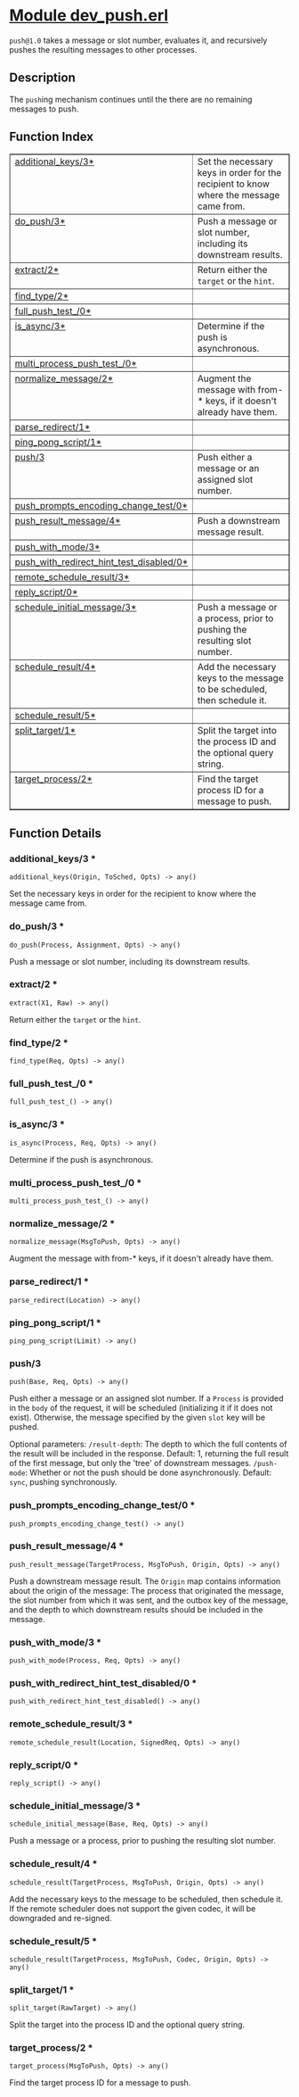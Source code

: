 # [Module dev_push.erl](https://github.com/permaweb/HyperBEAM/blob/main/src/dev_push.erl)




`push@1.0` takes a message or slot number, evaluates it, and recursively
pushes the resulting messages to other processes.

<a name="description"></a>

## Description ##
The `push`ing mechanism
continues until the there are no remaining messages to push.<a name="index"></a>

## Function Index ##


<table width="100%" border="1" cellspacing="0" cellpadding="2" summary="function index"><tr><td valign="top"><a href="#additional_keys-3">additional_keys/3*</a></td><td>Set the necessary keys in order for the recipient to know where the
message came from.</td></tr><tr><td valign="top"><a href="#do_push-3">do_push/3*</a></td><td>Push a message or slot number, including its downstream results.</td></tr><tr><td valign="top"><a href="#extract-2">extract/2*</a></td><td>Return either the <code>target</code> or the <code>hint</code>.</td></tr><tr><td valign="top"><a href="#find_type-2">find_type/2*</a></td><td></td></tr><tr><td valign="top"><a href="#full_push_test_-0">full_push_test_/0*</a></td><td></td></tr><tr><td valign="top"><a href="#is_async-3">is_async/3*</a></td><td>Determine if the push is asynchronous.</td></tr><tr><td valign="top"><a href="#multi_process_push_test_-0">multi_process_push_test_/0*</a></td><td></td></tr><tr><td valign="top"><a href="#normalize_message-2">normalize_message/2*</a></td><td>Augment the message with from-* keys, if it doesn't already have them.</td></tr><tr><td valign="top"><a href="#parse_redirect-1">parse_redirect/1*</a></td><td></td></tr><tr><td valign="top"><a href="#ping_pong_script-1">ping_pong_script/1*</a></td><td></td></tr><tr><td valign="top"><a href="#push-3">push/3</a></td><td>Push either a message or an assigned slot number.</td></tr><tr><td valign="top"><a href="#push_prompts_encoding_change_test-0">push_prompts_encoding_change_test/0*</a></td><td></td></tr><tr><td valign="top"><a href="#push_result_message-4">push_result_message/4*</a></td><td>Push a downstream message result.</td></tr><tr><td valign="top"><a href="#push_with_mode-3">push_with_mode/3*</a></td><td></td></tr><tr><td valign="top"><a href="#push_with_redirect_hint_test_disabled-0">push_with_redirect_hint_test_disabled/0*</a></td><td></td></tr><tr><td valign="top"><a href="#remote_schedule_result-3">remote_schedule_result/3*</a></td><td></td></tr><tr><td valign="top"><a href="#reply_script-0">reply_script/0*</a></td><td></td></tr><tr><td valign="top"><a href="#schedule_initial_message-3">schedule_initial_message/3*</a></td><td>Push a message or a process, prior to pushing the resulting slot number.</td></tr><tr><td valign="top"><a href="#schedule_result-4">schedule_result/4*</a></td><td>Add the necessary keys to the message to be scheduled, then schedule it.</td></tr><tr><td valign="top"><a href="#schedule_result-5">schedule_result/5*</a></td><td></td></tr><tr><td valign="top"><a href="#split_target-1">split_target/1*</a></td><td>Split the target into the process ID and the optional query string.</td></tr><tr><td valign="top"><a href="#target_process-2">target_process/2*</a></td><td>Find the target process ID for a message to push.</td></tr></table>


<a name="functions"></a>

## Function Details ##

<a name="additional_keys-3"></a>

### additional_keys/3 * ###

`additional_keys(Origin, ToSched, Opts) -> any()`

Set the necessary keys in order for the recipient to know where the
message came from.

<a name="do_push-3"></a>

### do_push/3 * ###

`do_push(Process, Assignment, Opts) -> any()`

Push a message or slot number, including its downstream results.

<a name="extract-2"></a>

### extract/2 * ###

`extract(X1, Raw) -> any()`

Return either the `target` or the `hint`.

<a name="find_type-2"></a>

### find_type/2 * ###

`find_type(Req, Opts) -> any()`

<a name="full_push_test_-0"></a>

### full_push_test_/0 * ###

`full_push_test_() -> any()`

<a name="is_async-3"></a>

### is_async/3 * ###

`is_async(Process, Req, Opts) -> any()`

Determine if the push is asynchronous.

<a name="multi_process_push_test_-0"></a>

### multi_process_push_test_/0 * ###

`multi_process_push_test_() -> any()`

<a name="normalize_message-2"></a>

### normalize_message/2 * ###

`normalize_message(MsgToPush, Opts) -> any()`

Augment the message with from-* keys, if it doesn't already have them.

<a name="parse_redirect-1"></a>

### parse_redirect/1 * ###

`parse_redirect(Location) -> any()`

<a name="ping_pong_script-1"></a>

### ping_pong_script/1 * ###

`ping_pong_script(Limit) -> any()`

<a name="push-3"></a>

### push/3 ###

`push(Base, Req, Opts) -> any()`

Push either a message or an assigned slot number. If a `Process` is
provided in the `body` of the request, it will be scheduled (initializing
it if it does not exist). Otherwise, the message specified by the given
`slot` key will be pushed.

Optional parameters:
`/result-depth`: The depth to which the full contents of the result
will be included in the response. Default: 1, returning
the full result of the first message, but only the 'tree'
of downstream messages.
`/push-mode`:    Whether or not the push should be done asynchronously.
Default: `sync`, pushing synchronously.

<a name="push_prompts_encoding_change_test-0"></a>

### push_prompts_encoding_change_test/0 * ###

`push_prompts_encoding_change_test() -> any()`

<a name="push_result_message-4"></a>

### push_result_message/4 * ###

`push_result_message(TargetProcess, MsgToPush, Origin, Opts) -> any()`

Push a downstream message result. The `Origin` map contains information
about the origin of the message: The process that originated the message,
the slot number from which it was sent, and the outbox key of the message,
and the depth to which downstream results should be included in the message.

<a name="push_with_mode-3"></a>

### push_with_mode/3 * ###

`push_with_mode(Process, Req, Opts) -> any()`

<a name="push_with_redirect_hint_test_disabled-0"></a>

### push_with_redirect_hint_test_disabled/0 * ###

`push_with_redirect_hint_test_disabled() -> any()`

<a name="remote_schedule_result-3"></a>

### remote_schedule_result/3 * ###

`remote_schedule_result(Location, SignedReq, Opts) -> any()`

<a name="reply_script-0"></a>

### reply_script/0 * ###

`reply_script() -> any()`

<a name="schedule_initial_message-3"></a>

### schedule_initial_message/3 * ###

`schedule_initial_message(Base, Req, Opts) -> any()`

Push a message or a process, prior to pushing the resulting slot number.

<a name="schedule_result-4"></a>

### schedule_result/4 * ###

`schedule_result(TargetProcess, MsgToPush, Origin, Opts) -> any()`

Add the necessary keys to the message to be scheduled, then schedule it.
If the remote scheduler does not support the given codec, it will be
downgraded and re-signed.

<a name="schedule_result-5"></a>

### schedule_result/5 * ###

`schedule_result(TargetProcess, MsgToPush, Codec, Origin, Opts) -> any()`

<a name="split_target-1"></a>

### split_target/1 * ###

`split_target(RawTarget) -> any()`

Split the target into the process ID and the optional query string.

<a name="target_process-2"></a>

### target_process/2 * ###

`target_process(MsgToPush, Opts) -> any()`

Find the target process ID for a message to push.

